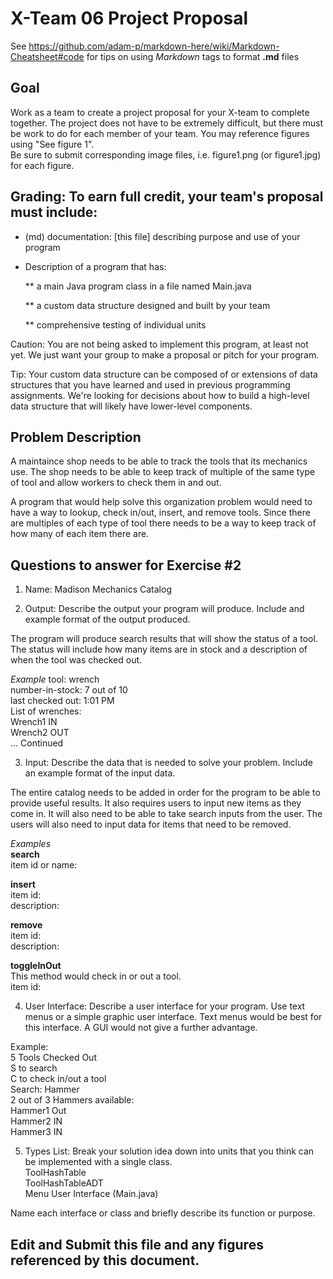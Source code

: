# X-Team 06 Project Proposal

See https://github.com/adam-p/markdown-here/wiki/Markdown-Cheatsheet#code for tips on using *Markdown* tags to format __.md__ files

## Goal

Work as a team to create a project proposal for your X-team to complete together.
The project does not have to be extremely difficult,
but there must be work to do for each member of your team.
You may reference figures using "See figure 1".  
Be sure to submit corresponding image files, i.e. figure1.png (or figure1.jpg) for each figure.

## Grading: To earn full credit, your team's proposal must include:

* (md) documentation: [this file] describing purpose and use of your program

* Description of a program that has:

  ** a main Java program class in a file named Main.java
  
  ** a custom data structure designed and built by your team
  
  ** comprehensive testing of individual units
  
 Caution: You are not being asked to implement this program, at least not yet. 
 We just want your group to make a proposal or pitch for your program.
 
 Tip: Your custom data structure can be composed of or extensions of data structures that you have learned and used in previous programming assignments.  We're looking for decisions about how to build a high-level data structure that will likely have lower-level components.

## Problem Description

A maintaince shop needs to be able to track the tools that its mechanics use. The shop needs to be able to keep track of multiple of the same type of tool and allow workers to check them in and out.

A program that would help solve this organization problem would need to have a way to lookup, check in/out, insert, and remove tools. Since there are multiples of each type of tool there needs to be a way to keep track of how many of each item there are.

## Questions to answer for Exercise #2

1. Name: Madison Mechanics Catalog


2. Output: Describe the output your program will produce.  Include and example format of the output produced.

The program will produce search results that will show the status of a tool. The status will include how many items are in stock and a description of when the tool was checked out.

*Example*
tool: wrench  
number-in-stock: 7 out of 10  
last checked out: 1:01 PM  
List of wrenches:  
Wrench1    IN  
Wrench2    OUT  
... Continued  

3. Input: Describe the data that is needed to solve your problem. Include an example format of the input data.

The entire catalog needs to be added in order for the program to be able to provide useful results. It also requires users to input new items as they come in. It will also need to be able to take search inputs from the user. The users will also need to input data for items that need to be removed.

*Examples*  
**search**  
item id or name:  
  
**insert**  
item id:  
description:  
  
**remove**  
item id:  
description:  
  
**toggleInOut**  
This method would check in or out a tool.  
item id:  
  

4. User Interface: Describe a user interface for your program.  Use text menus or a simple graphic user interface.
Text menus would be best for this interface. A GUI would not give a further advantage.  
  
Example:  
5 Tools Checked Out  
S to search  
C to check in/out a tool  
Search: Hammer  
2 out of 3 Hammers available:  
Hammer1    Out  
Hammer2    IN  
Hammer3    IN  

  
5. Types List: Break your solution idea down into units that you think can be implemented with a single class.  
ToolHashTable  
ToolHashTableADT  
Menu User Interface (Main.java)  


Name each interface or class and briefly describe its function or purpose.


## Edit and Submit this file and any figures referenced by this document.

